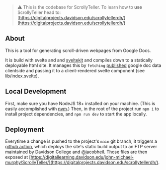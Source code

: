 > ⚠️ This is the codebase for ScrollyTeller. To learn how to **use** ScrollyTeller head to: [https://digitalprojects.davidson.edu/scrollytellerdh/](https://digitalprojects.davidson.edu/scrollytellerdh/)

## About

This is a tool for generating scroll-driven webpages from Google Docs.

It is build with svelte and and [sveltekit](https://kit.svelte.dev/docs/introduction) and compiles down to a statically deployable html site. It manages this by `fetching` [published](https://support.google.com/a/users/answer/9308870?hl=en) google doc data clientside and passing it to a client-rendered svelte component (see lib/index.svelte).

## Local Development

First, make sure you have NodeJS 18+ installed on your machine. (This is easily accomplished with [nvm](https://github.com/nvm-sh/nvm).) Then, in the root of the project run `npm i` to install project dependencies, and `npm run dev` to start the app locally.

## Deployment

Everytime a change is pushed to the project's `main` git branch, it triggers a [github action](./.github/workflows/main.yml), which deploys the site's static build output to an FTP server maintained by Davidson College and @jacobheil. Those files are then exposed at [https://digitallearning.davidson.edu/john-michael-murphy/ScrollyTeller/](https://digitalprojects.davidson.edu/scrollytellerdh/).
